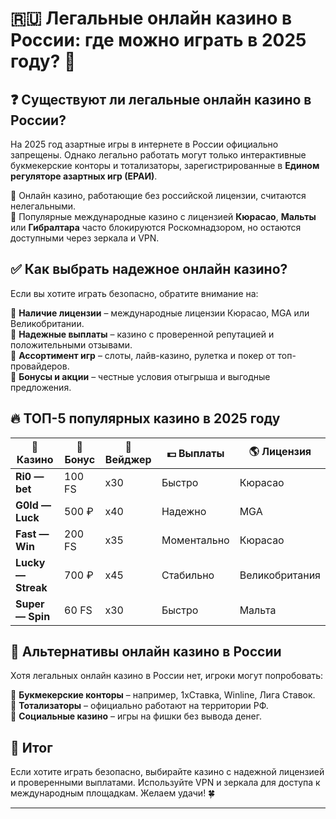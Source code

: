 # 🇷🇺 Легальные онлайн казино в России: где можно играть в 2025 году? 🎰  

## ❓ Существуют ли легальные онлайн казино в России?  

На 2025 год азартные игры в интернете в России официально запрещены. Однако легально работать могут только интерактивные букмекерские конторы и тотализаторы, зарегистрированные в **Едином регуляторе азартных игр (ЕРАИ)**.  

🔹 Онлайн казино, работающие без российской лицензии, считаются нелегальными.  
🔹 Популярные международные казино с лицензией **Кюрасао**, **Мальты** или **Гибралтара** часто блокируются Роскомнадзором, но остаются доступными через зеркала и VPN.  

## ✅ Как выбрать надежное онлайн казино?  

Если вы хотите играть безопасно, обратите внимание на:  

🔹 **Наличие лицензии** – международные лицензии Кюрасао, MGA или Великобритании.  
🔹 **Надежные выплаты** – казино с проверенной репутацией и положительными отзывами.  
🔹 **Ассортимент игр** – слоты, лайв-казино, рулетка и покер от топ-провайдеров.  
🔹 **Бонусы и акции** – честные условия отыгрыша и выгодные предложения.  

## 🔥 ТОП-5 популярных казино в 2025 году  

| 🎰 Казино | 🎁 Бонус | 🔄 Вейджер | 💵 Выплаты | 🌎 Лицензия |
|----------|---------|-----------|------------|-------------|
| **Ri0 — bet** | 100 FS | x30 | Быстро | Кюрасао |
| **G0ld — Luck** | 500 ₽ | x40 | Надежно | MGA |
| **Fast — Win** | 200 FS | x35 | Моментально | Кюрасао |
| **Lucky — Streak** | 700 ₽ | x45 | Стабильно | Великобритания |
| **Super — Spin** | 60 FS | x30 | Быстро | Мальта |

## 🚀 Альтернативы онлайн казино в России  

Хотя легальных онлайн казино в России нет, игроки могут попробовать:  

🔹 **Букмекерские конторы** – например, 1xСтавка, Winline, Лига Ставок.  
🔹 **Тотализаторы** – официально работают на территории РФ.  
🔹 **Социальные казино** – игры на фишки без вывода денег.  

## 🏁 Итог  

Если хотите играть безопасно, выбирайте казино с надежной лицензией и проверенными выплатами. Используйте VPN и зеркала для доступа к международным площадкам. Желаем удачи! 🍀  

---
